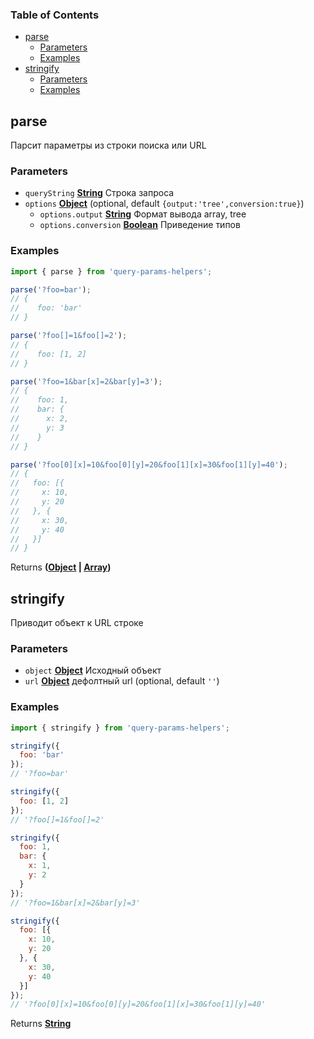 <!-- Generated by documentation.js. Update this documentation by updating the source code. -->

### Table of Contents

-   [parse][1]
    -   [Parameters][2]
    -   [Examples][3]
-   [stringify][4]
    -   [Parameters][5]
    -   [Examples][6]

## parse

Парсит параметры из строки поиска или URL

### Parameters

-   `queryString` **[String][7]** Строка запроса
-   `options` **[Object][8]**  (optional, default `{output:'tree',conversion:true}`)
    -   `options.output` **[String][7]** Формат вывода array, tree
    -   `options.conversion` **[Boolean][9]** Приведение типов

### Examples

```javascript
import { parse } from 'query-params-helpers';

parse('?foo=bar'); 
// { 
//    foo: 'bar' 
// }

parse('?foo[]=1&foo[]=2'); 
// { 
//    foo: [1, 2] 
// }

parse('?foo=1&bar[x]=2&bar[y]=3'); 
// { 
//    foo: 1, 
//    bar: { 
//      x: 2, 
//      y: 3 
//    } 
// }

parse('?foo[0][x]=10&foo[0][y]=20&foo[1][x]=30&foo[1][y]=40'); 
// { 
//   foo: [{ 
//     x: 10, 
//     y: 20 
//   }, { 
//     x: 30, 
//     y: 40 
//   }] 
// }
```

Returns **([Object][8] \| [Array][10])** 

## stringify

Приводит объект к URL строке

### Parameters

-   `object` **[Object][8]** Исходный объект
-   `url` **[Object][8]** дефолтный url (optional, default `''`)

### Examples

```javascript
import { stringify } from 'query-params-helpers';

stringify({ 
  foo: 'bar' 
}); 
// '?foo=bar'

stringify({ 
  foo: [1, 2] 
}); 
// '?foo[]=1&foo[]=2'

stringify({ 
  foo: 1, 
  bar: { 
    x: 1, 
    y: 2
  } 
}); 
// '?foo=1&bar[x]=2&bar[y]=3'

stringify({ 
  foo: [{ 
    x: 10, 
    y: 20 
  }, { 
    x: 30, 
    y: 40 
  }] 
}); 
// '?foo[0][x]=10&foo[0][y]=20&foo[1][x]=30&foo[1][y]=40'
```

Returns **[String][7]** 

[1]: #parse

[2]: #parameters

[3]: #examples

[4]: #stringify

[5]: #parameters-1

[6]: #examples-1

[7]: https://developer.mozilla.org/docs/Web/JavaScript/Reference/Global_Objects/String

[8]: https://developer.mozilla.org/docs/Web/JavaScript/Reference/Global_Objects/Object

[9]: https://developer.mozilla.org/docs/Web/JavaScript/Reference/Global_Objects/Boolean

[10]: https://developer.mozilla.org/docs/Web/JavaScript/Reference/Global_Objects/Array
